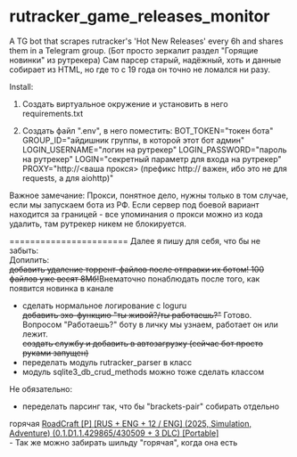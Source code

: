 # rutracker_game_releases_monitor
A TG bot that scrapes rutracker's 'Hot New Releases' every 6h and shares them in a Telegram group.
(Бот просто зеркалит раздел "Горящие новинки" из рутрекера)
Сам парсер старый, надёжный, хоть и данные собирает из HTML, но где то с 19 года он точно не ломался ни разу.

Install:
1. Создать виртуальное окружение и установить в него requirements.txt

2. Создать файл ".env", в него поместить:
BOT_TOKEN="токен бота"
GROUP_ID="айдишник группы, в которой этот бот админ"
LOGIN_USERNAME="логин на рутрекер"
LOGIN_PASSWORD="пароль на рутрекер"
LOGIN="секретный параметр для входа на рутрекер"
PROXY="http://<ваша прокся> (префикс http:// важен, ибо это не для requests, а для aiohttp)"

Важное замечание:
Прокси, понятное дело, нужны только в том случае, если мы запускаем бота из РФ. Если сервер под боевой вариант находится за границей - все упоминания о прокси можно из кода удалить, там рутрекер никем не блокируется.

======================= Далее я пишу для себя, что бы не забыть:<br>
Допилить:<br>
<del>добавить удаление торрент-файлов после отправки их ботом! 100 файлов уже весят 8Мб!</del>Внематочно понаблюдать после того, как появится новинка в канале<br>
- сделать нормальное логирование с loguru<br>
<del>добавить эхо-функцию "ты живой?/ты работаешь?"</del> Готово. Вопросом "Работаешь?" боту в личку мы узнаем, работает он или лежит.<br>
<del>создать службу и добавить в автозагрузку (сейчас бот просто руками запущен)</del><br>
- переделать модуль rutracker_parser в класс<br>
- модуль sqlite3_db_crud_methods можно тоже сделать классом<br>

Не обязательно:
- переделать парсинг так, что бы "brackets-pair" собирать отдельно 
<div class="wbr t-title">
	<span class="ttp-label ttp-hot">горячая</span>
	<a data-topic_id="6695479" class="med tLink tt-text ts-text hl-tags bold tags-initialized" href="viewtopic.php?t=6695479">RoadCraft
		<span class="brackets-pair">[P]</span>
		<span class="brackets-pair">[RUS + ENG + 12 / ENG]</span>
		<span class="brackets-pair">(2025, Simulation, Adventure)</span>
		<span class="brackets-pair">(0.<wbr>1.<wbr>D1.<wbr>1.<wbr>429865/430509 + 3 DLC)</span>
		<span class="brackets-pair">[Portable]</span>
	</a>
</div>
- Так же можно забирать шильду "горячая", когда она есть
